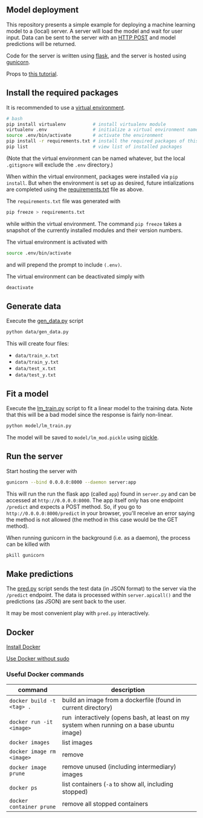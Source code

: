 ## Model deployment

This repository presents a simple example for deploying a machine learning model to a (local) server.
A server will load the model and wait for user input.
Data can be sent to the server with an [HTTP POST](https://en.wikipedia.org/wiki/POST_(HTTP)) and model predictions will be returned.

Code for the server is written using [flask](http://flask.pocoo.org/), and the server is hosted using [gunicorn](https://gunicorn.org/).

Props to [this tutorial](https://www.analyticsvidhya.com/blog/2017/09/machine-learning-models-as-apis-using-flask/).


## Install the required packages

It is recommended to use a [virtual environment](https://virtualenv.pypa.io/en/latest/).

```bash
# bash
pip install virtualenv          # install virtualenv module
virtualenv .env                 # initialize a virtual environment named .env
source .env/bin/activate        # activate the environment
pip install -r requirements.txt # install the required packages of this example to the environment
pip list                        # view list of installed packages
```

(Note that the virtual environment can be named whatever, but the local `.gitignore` will exclude the `.env` directory.)

When within the virtual environment, packages were installed via `pip install`. But when the environment is set up as desired, future intializations are completed using the [requirements.txt](./requirements.txt) file as above.

The `requirements.txt` file was generated with
```bash
pip freeze > requirements.txt
```
while within the virtual environment. The command `pip freeze` takes a snapshot of the currently installed modules and their version numbers.

The virtual environment is activated with
```bash
source .env/bin/activate
```
and will prepend the prompt to include `(.env)`.

The virtual environment can be deactivated simply with
```bash
deactivate
```

## Generate data

Execute the [gen_data.py](data/gen_data.py) script

```bash
python data/gen_data.py
```

This will create four files:
- `data/train_x.txt`
- `data/train_y.txt`
- `data/test_x.txt`
- `data/test_y.txt`

## Fit a model

Execute the [lm_train.py](model/lm_train.py) script to fit a linear model to the training data.
Note that this will be a bad model since the response is fairly non-linear.
```bash
python model/lm_train.py
```

The model will be saved to `model/lm_mod.pickle` using [pickle](https://docs.python.org/3/library/pickle.html).


## Run the server

Start hosting the server with
```bash
gunicorn --bind 0.0.0.0:8000 --daemon server:app
```
This will run the run the flask app (called `app`) found in `server.py` and can be accessed at `http://0.0.0.0:8000`.
The app itself only has one endpoint `/predict` and expects a POST method.
So, if you go to `http://0.0.0.0:8000/predict` in your browser, you'll receive an error saying the method is not allowed (the method in this case would be the GET method).

When running gunicorn in the background (i.e. as a daemon), the process can be killed with
```bash
pkill gunicorn
```

## Make predictions

The [pred.py](pred.py) script sends the test data (in JSON format) to the server via the `/predict` endpoint.
The data is processed within `server.apicall()` and the predictions (as JSON) are sent back to the user.

It may be most convenient play with `pred.py` interactively.


## Docker

[Install Docker](https://docs.docker.com/install/linux/docker-ce/ubuntu/)

[Use Docker without sudo](https://docs.docker.com/install/linux/linux-postinstall/)

### Useful Docker commands

command                     | description
-------                     | -----------
`docker build -t <tag> .`   | build an image from a dockerfile (found in current directory)
`docker run -it <image>`    | run <image> interactively (opens bash, at least on my system when running on a base ubuntu image)
`docker images`             | list images
`docker image rm <image>`   | remove <image>
`docker image prune`        | remove unused (including intermediary) images
`docker ps`                 | list containers (`-a` to show all, including stopped)
`docker container prune`    | remove all stopped containers
